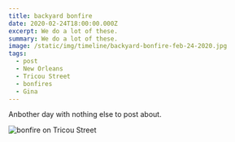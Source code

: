 ```yaml
---
title: backyard bonfire
date: 2020-02-24T18:00:00.000Z
excerpt: We do a lot of these.
summary: We do a lot of these.
image: /static/img/timeline/backyard-bonfire-feb-24-2020.jpg
tags:
  - post 
  - New Orleans
  - Tricou Street
  - bonfires
  - Gina
---
```


Anbother day with nothing else to post about.

![bonfire on Tricou Street](/static/img/timeline/backyard-bonfire-feb-24-2020.jpg "bonfire on Tricou Street")